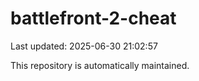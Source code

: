 # battlefront-2-cheat

Last updated: 2025-06-30 21:02:57

This repository is automatically maintained.
